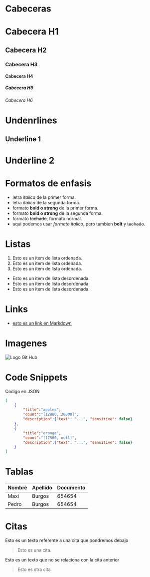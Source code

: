 # Cabeceras
# Cabecera H1
## Cabecera H2
### Cabecera H3
#### Cabecera H4
##### Cabecera H5
###### Cabecera H6

# Undenrlines
Underline 1
-

Underline 2 
=

# Formatos de enfasis
- letra *italica* de la primer forma.
- letra _italica_ de la segunda forma.
- formato **bold o strong** de la primer forma.
- formato __bold o strong__ de la segunda forma.
- formato ~~tachado~~, formato normal.
- aqui podemos usar *formato italico*, pero tambien **bolt** y ~~tachado~~.


# Listas
1. Esto es un item de lista ordenada.
2. Esto es un item de lista ordenada.
3. Esto es un item de lista ordenada.
- Esto es un item de lista desordenada.
- Esto es un item de lista desordenada.
- Esto es un item de lista desordenada.

# Links
- [esto es un link en Markdown](http://www.google.com)

# Imagenes
![Logo Git Hub](https://global-uploads.webflow.com/5f5a53e153805db840dae2db/6073fbf151fa4565d48572dc_GitHub_aprender-programaci%25C3%25B3n.jpeg)


# Code Snippets
Codigo en JSON
```JSON
[
    {
        "title":"apples",
        "count":"[12000, 20000]",
        "description":{"text": "...", "sensitive": false}
    },
    {
        "title":"orange",
        "count":"[17500, null]",
        "description":{"text": "...", "sensitive": false}
    }
]
```

# Tablas
| Nombre | Apellido | Documento | 
| ------ | -------- | --------- |
| Maxi | Burgos | 654654|
| Pedro  | Burgos | 654654|

# Citas 
Esto es un texto referente a una cita que pondremos debajo
> Esto es una cita.

Esto es un texto que no se relaciona con la cita anterior
> Esto es otra cita

